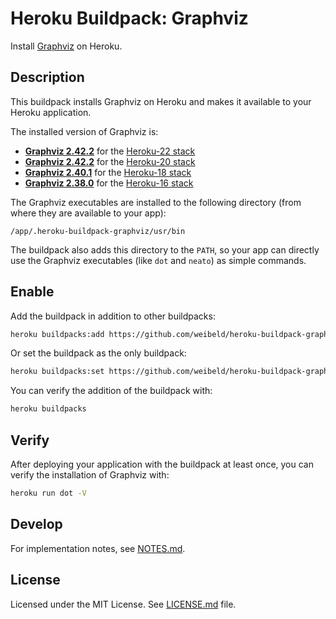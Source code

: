 # Heroku Buildpack: Graphviz

Install [Graphviz](http://www.graphviz.org/) on Heroku.

## Description

This buildpack installs Graphviz on Heroku and makes it available to your Heroku application.

The installed version of Graphviz is:

- [**Graphviz 2.42.2**](https://packages.ubuntu.com/jammy/graphviz) for the [Heroku-22 stack](https://devcenter.heroku.com/articles/heroku-22-stack)
- [**Graphviz 2.42.2**](https://packages.ubuntu.com/focal/graphviz) for the [Heroku-20 stack](https://devcenter.heroku.com/articles/heroku-20-stack)
- [**Graphviz 2.40.1**](https://packages.ubuntu.com/bionic/graphviz) for the [Heroku-18 stack](https://devcenter.heroku.com/articles/heroku-18-stack)
- [**Graphviz 2.38.0**](https://packages.ubuntu.com/xenial/graphviz) for the [Heroku-16 stack](https://devcenter.heroku.com/articles/heroku-16-stack)

The Graphviz executables are installed to the following directory (from where they are available to your app):

```
/app/.heroku-buildpack-graphviz/usr/bin
```

The buildpack also adds this directory to the `PATH`, so your app can directly use the Graphviz executables (like `dot` and `neato`) as simple commands.

## Enable

Add the buildpack in addition to other buildpacks:

```bash
heroku buildpacks:add https://github.com/weibeld/heroku-buildpack-graphviz
```

Or set the buildpack as the only buildpack:

```bash
heroku buildpacks:set https://github.com/weibeld/heroku-buildpack-graphviz
```

You can verify the addition of the buildpack with:

```bash
heroku buildpacks
```

## Verify

After deploying your application with the buildpack at least once, you can verify the installation of Graphviz with:

```bash
heroku run dot -V
```

## Develop

For implementation notes, see [NOTES.md](NOTES.md).

## License

Licensed under the MIT License. See [LICENSE.md](LICENSE.md) file.
